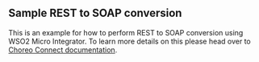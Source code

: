 ## Sample REST to SOAP conversion

This is an example for how to perform REST to SOAP conversion using WSO2 Micro Integrator. To learn more details on this please head over to [Choreo Connect documentation](https://apim.docs.wso2.com/en/latest/deploy-and-publish/deploy-on-gateway/choreo-connect/deploy-api/deploy-rest-to-soap-api/).
